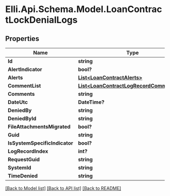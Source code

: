 # Elli.Api.Schema.Model.LoanContractLockDenialLogs
## Properties

Name | Type | Description | Notes
------------ | ------------- | ------------- | -------------
**Id** | **string** |  | [optional] 
**AlertIndicator** | **bool?** |  | [optional] 
**Alerts** | [**List&lt;LoanContractAlerts&gt;**](LoanContractAlerts.md) |  | [optional] 
**CommentList** | [**List&lt;LoanContractLogRecordCommentList&gt;**](LoanContractLogRecordCommentList.md) |  | [optional] 
**Comments** | **string** |  | [optional] 
**DateUtc** | **DateTime?** |  | [optional] 
**DeniedBy** | **string** |  | [optional] 
**DeniedById** | **string** |  | [optional] 
**FileAttachmentsMigrated** | **bool?** |  | [optional] 
**Guid** | **string** |  | [optional] 
**IsSystemSpecificIndicator** | **bool?** |  | [optional] 
**LogRecordIndex** | **int?** |  | [optional] 
**RequestGuid** | **string** |  | [optional] 
**SystemId** | **string** |  | [optional] 
**TimeDenied** | **string** |  | [optional] 

[[Back to Model list]](../README.md#documentation-for-models) [[Back to API list]](../README.md#documentation-for-api-endpoints) [[Back to README]](../README.md)

